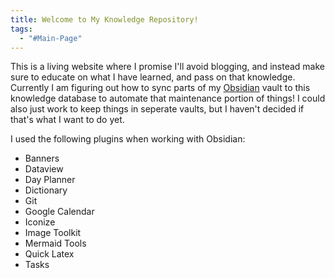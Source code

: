 ```yaml
---
title: Welcome to My Knowledge Repository!
tags:
  - "#Main-Page"
---
```


This is a living website where I promise I'll avoid blogging, and instead make sure to educate on what I have learned, and pass on that knowledge. Currently I am figuring out how to sync parts of my [Obsidian](https://obsidian.md/) vault to this knowledge database to automate that maintenance portion of things! I could also just work to keep things in seperate vaults, but I haven't decided if that's what I want to do yet.

I used the following plugins when working with Obsidian: 
- Banners
- Dataview
- Day Planner
- Dictionary
- Git
- Google Calendar
- Iconize
- Image Toolkit
- Mermaid Tools
- Quick Latex
- Tasks